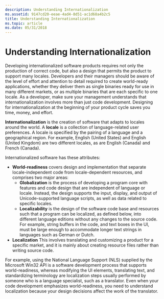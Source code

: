 ```yaml
---
description: Understanding Internationalization
ms.assetid: 9147cd20-eeae-4ad4-8d51-ac1d68a4b2c5
title: Understanding Internationalization
ms.topic: article
ms.date: 05/31/2018
---
```


# Understanding Internationalization

Developing internationalized software products requires not only the production of correct code, but also a design that permits the product to support many locales. Developers and their managers should be aware of the level of effort and attention to detail required to create world-ready applications, whether they deliver them as single binaries ready for use in many different markets, or as multiple binaries that are each specific to one locale. As a developer, make sure your management understands that internationalization involves more than just code development. Designing for internationalization at the beginning of your product cycle saves you time, money, and effort.

**Internationalization** is the creation of software that adapts to locales around the world. A **locale** is a collection of language-related user preferences. A locale is specified by the pairing of a language and a geographical region. For example, English (United States) and English (United Kingdom) are two different locales, as are English (Canada) and French (Canada).

Internationalized software has these attributes:

-   **World-readiness** covers design and implementation that separate locale-independent code from locale-dependent resources, and comprises two major areas:
    -   **Globalization** is the process of developing a program core with features and code design that are independent of language or locale. Instead, the design supports the input, display, and output of Unicode-supported language scripts, as well as data related to specific locales.
    -   **Localizability** is the design of the software code base and resources such that a program can be localized, as defined below, into different language editions without any changes to the source code. For example, string buffers in the code, and text boxes in the UI, must be large enough to accommodate longer text strings in languages such as German or Dutch.
-   **Localization** This involves translating and customizing a product for a specific market, and it is mainly about creating resource files rather than writing source code.

For example, using the National Language Support (NLS) supplied by the Microsoft Win32 API is a software development process that supports world-readiness, whereas modifying the UI elements, translating text, and standardizing terminology are localization steps usually performed by someone who is a language specialist, such as a translator. Even when your code development emphasizes world-readiness, you need to understand localization because your design decisions affect the work of the translator.

 

 



